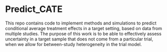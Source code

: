 # Predict_CATE

This repo contains code to implement methods and simulations to predict conditional average treatment effects in a target setting, based on data from multiple studies. The purpose of this work is to be able to effectively assess uncertainty in a target sample that does not come from a particular trial, when we allow for between-study heterogeneity in the trial model.
